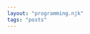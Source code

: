 ```yaml
---
layout: "programming.njk"
tags: "posts"
---
```


<!-- THIS IS A ROUTE FILE FOR NAVIGATION DO NOT PUT CONTENT IN HERE -->
